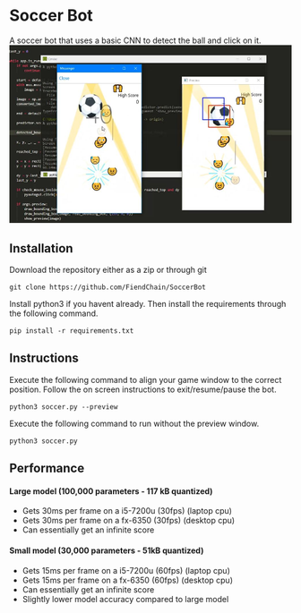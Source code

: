 # Soccer Bot
A soccer bot that uses a basic CNN to detect the ball and click on it.
![alt text](docs/main_ui.png "Main UI")

## Installation
Download the repository either as a zip or through git
```
git clone https://github.com/FiendChain/SoccerBot
```
Install python3 if you havent already. Then install the requirements through the following command.
```
pip install -r requirements.txt
```

## Instructions
Execute the following command to align your game window to the correct position. Follow the on screen instructions to exit/resume/pause the bot.
```
python3 soccer.py --preview
```

Execute the following command to run without the preview window.
```
python3 soccer.py
```

## Performance
#### Large model (100,000 parameters - 117 kB quantized)
- Gets 30ms per frame on a i5-7200u (30fps) (laptop cpu) 
- Gets 30ms per frame on a fx-6350 (30fps) (desktop cpu) 
- Can essentially get an infinite score

#### Small model (30,000 parameters - 51kB quantized)
- Gets 15ms per frame on a i5-7200u (60fps) (laptop cpu) 
- Gets 15ms per frame on a fx-6350 (60fps) (desktop cpu) 
- Can essentially get an infinite score 
- Slightly lower model accuracy compared to large model
